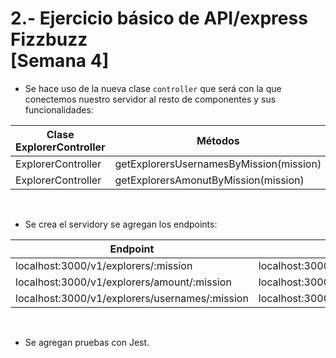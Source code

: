 # 2.- Ejercicio básico de API/express Fizzbuzz <br>[Semana 4] 

- Se hace uso de la nueva clase `controller` que será con la que conectemos nuestro servidor al resto de componentes y sus funcionalidades:

|Clase ExplorerController|Métodos
|---|---|
| ExplorerController| getExplorersUsernamesByMission(mission)|
| ExplorerController| getExplorersAmonutByMission(mission)|
<br>

- Se crea el servidory se agregan los endpoints: <br>

|Endpoint|Request|
|---|---|
|localhost:3000/v1/explorers/:mission | localhost:3000/v1/explorers/node|
|localhost:3000/v1/explorers/amount/:mission | localhost:3000/v1/explorers/amount/node|
|localhost:3000/v1/explorers/usernames/:mission | localhost:3000/v1/explorers/usernames/node|
<br>

- Se agregan pruebas con Jest.

